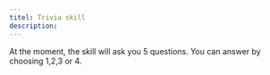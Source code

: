 ```yaml
---
titel: Trivia skill
description: 
---
```

At the moment, the skill will ask you 5 questions. You can answer by choosing 1,2,3 or 4.
